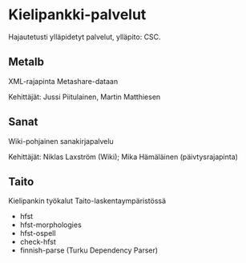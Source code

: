 # Kielipankki-palvelut
Hajautetusti ylläpidetyt palvelut, ylläpito: CSC.

## Metalb
XML-rajapinta Metashare-dataan

Kehittäjät: Jussi Piitulainen, Martin Matthiesen

## Sanat
Wiki-pohjainen sanakirjapalvelu

Kehittäjät: Niklas Laxström (Wiki); Mika Hämäläinen (päivtysrajapinta)

## Taito
Kielipankin työkalut Taito-laskentaympäristössä
- hfst
- hfst-morphologies
- hfst-ospell
- check-hfst
- finnish-parse (Turku Dependency Parser)

